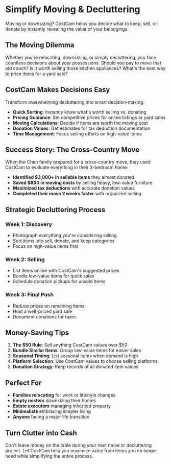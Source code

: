 # Simplify Moving & Decluttering

Moving or downsizing? CostCam helps you decide what to keep, sell, or donate by instantly revealing the value of your belongings.

## The Moving Dilemma

Whether you're relocating, downsizing, or simply decluttering, you face countless decisions about your possessions. Should you pay to move that old couch? Is it worth selling those kitchen appliances? What's the best way to price items for a yard sale?

## CostCam Makes Decisions Easy

Transform overwhelming decluttering into smart decision-making:

- **Quick Sorting**: Instantly know what's worth selling vs. donating
- **Pricing Guidance**: Set competitive prices for online listings or yard sales
- **Moving Calculations**: Decide if items are worth the moving cost
- **Donation Values**: Get estimates for tax deduction documentation
- **Time Management**: Focus selling efforts on high-value items

## Success Story: The Cross-Country Move

When the Chen family prepared for a cross-country move, they used CostCam to evaluate everything in their 3-bedroom home:

- **Identified $3,000+ in sellable items** they almost donated
- **Saved $800 in moving costs** by selling heavy, low-value furniture
- **Maximized tax deductions** with accurate donation values
- **Completed their move 2 weeks faster** with organized selling

## Strategic Decluttering Process

### Week 1: Discovery
- Photograph everything you're considering selling
- Sort items into sell, donate, and keep categories
- Focus on high-value items first

### Week 2: Selling
- List items online with CostCam's suggested prices
- Bundle low-value items for quick sales
- Schedule donation pickups for unsold items

### Week 3: Final Push
- Reduce prices on remaining items
- Host a well-priced yard sale
- Document donations for taxes

## Money-Saving Tips

1. **The $50 Rule**: Sell anything CostCam values over $50
2. **Bundle Similar Items**: Group low-value items for easier sales
3. **Seasonal Timing**: List seasonal items when demand is high
4. **Platform Selection**: Use CostCam values to choose selling platforms
5. **Donation Strategy**: Keep records of all donated item values

## Perfect For

- **Families relocating** for work or lifestyle changes
- **Empty nesters** downsizing their homes
- **Estate executors** managing inherited property
- **Minimalists** embracing simpler living
- **Anyone** facing a major life transition

## Turn Clutter into Cash

Don't leave money on the table during your next move or decluttering project. Let CostCam help you maximize value from items you no longer need while simplifying the entire process.